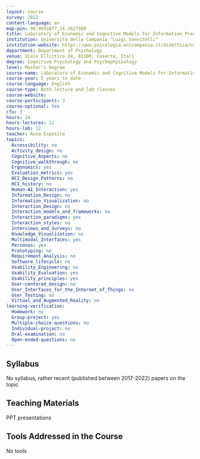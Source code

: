 ```yaml
---
layout: course
survey: 2022
content-language: en
map-pin: 40.9691877,14.1627508
title: Laboratory of Economic and Cognitive Models for Information Processing
institution: Università della Campania "Luigi Vanvitelli"
institution-website: https://www.psicologia.unicampania.it/didattica/corsi-di-studio/magistrale-in-psicologia-dei-processi-cognitivi 
department: Department of Psychology
venue: Viale Ellittico 34, 81100, Caserta, Itali
degree: Cognitive Psychology and Psychophysiology
level: Master's Degree
course-name: Laboratory of Economic and Cognitive Models for Information Processing
course-year: 5 years to date
course-language: English
course-type: Both lecture and lab classes
course-website: 
course-participants: 3
course-optional: Yes
cfu: 3
hours: 24
hours-lectures: 12
hours-lab: 12
teacher: Anna Esposito
topics: 
  Accessibility: no
  Activity_design: no
  Cognitive_Aspects: no
  Cognitive_walkthrough: no
  Ergonomics: yes
  Evaluation_metrics: yes
  HCI_Design_Patterns: no
  HCI_history: no
  Human-AI_Interaction: yes
  Information_Design: no
  Information_Visualization: no
  Interaction_Design: no
  Interaction_models_and_frameworks: no
  Interaction_paradigms: yes
  Interaction_styles: no
  Interviews_and_Surveys: no
  Knowledge_Visualization: no
  Multimodal_Interfaces: yes
  Personas: yes
  Prototyping: no
  Requirement_Analysis: no
  Software_lifecycle: no
  Usability_Engineering: no
  Usability_Evaluation: yes
  Usability_principles: yes
  User-centered_design: no
  User_Interfaces_for_the_Internet_of_Things: no
  User_Testing: no
  Virtual_and_Augmented_Reality: no
learning-verification: 
  Homework: no 
  Group-project: yes 
  Multiple-choice-questions: no 
  Individual-project: no 
  Oral-examination: no 
  Open-ended-questions: no 
---
```



## Syllabus 
No syllabus, rather recent (published between 2017-2022) papers on the topic 

## Teaching Materials 
PPT presentations

## Tools Addressed in the Course 
No tools

